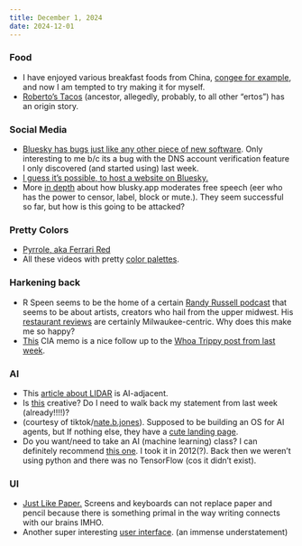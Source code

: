 ```yaml
---
title: December 1, 2024
date: 2024-12-01
---
```


### Food

-   I have enjoyed various breakfast foods from China, [congee for example](https://www.historians.org/perspectives-article/bridging-cultures-nourishing-souls-the-melting-pot-symphony-of-chinese-american-congee-march-2024/), and now I am tempted to try making it for myself.
-   [Roberto’s Tacos](https://youtu.be/mjDMizzbWGA?si=UJgWzfxS8CuqPN3v) (ancestor, allegedly, probably, to all other “ertos”) has an origin story.

### Social Media

-   [Bluesky has bugs just like any other piece of new software](https://github.com/bluesky-social/social-app/issues/6493). Only interesting to me b/c its a bug with the DNS account verification feature I only discovered (and started using) last week.
-   [I guess it’s possible, to host a website on Bluesky.](https://danielmangum.com/posts/this-website-is-hosted-on-bluesky/)
-   More [in depth](https://www.techpolicy.press/where-does-power-consolidate-on-bluesky/) about how blusky.app moderates free speech (eer who has the power to censor, label, block or mute.). They seem successful so far, but how is this going to be attacked?

### Pretty Colors

-   [Pyrrole, aka Ferrari Red](https://www.jacksonsart.com/blog/2024/09/03/the-accidental-invention-of-pyrrole-red/#:~:text=Pyrrole%20Red%20is%20a%20modern,turn%20of%20the%2020th%20century.)
-   All these videos with pretty [color palettes](https://www.youtube.com/@colorpalette_painting).

### Harkening back

-   R Speen seems to be the home of a certain [Randy Russell podcast](https://podcasts.apple.com/us/podcast/the-randy-russell-podcast/id1447983931) that seems to be about artists, creators who hail from the upper midwest. His [restaurant reviews](https://rspeen.com/diner) are certainly Milwaukee-centric. Why does this make me so happy?
-   [This](https://www.cia.gov/readingroom/docs/CIA-RDP96-00788R001700210016-5.pdf) CIA memo is a nice follow up to the [Whoa Trippy post from last week](https://links.c2lem.com/2024/11/24/november-24-2024/#woooh).

### AI

-   This [article about LIDAR](https://www.viksnewsletter.com/p/short-intro-to-automotive-lidar) is AI-adjacent.
-   Is [this](https://labs.google/genchess) creative? Do I need to walk back my statement from last week (already!!!!)?
-   (courtesy of tiktok/[nate.b.jones](https://linktr.ee/natebjones)). Supposed to be building an OS for AI agents, but If nothing else, they have a [cute landing page](https://sdsa.ai/).
-   Do you want/need to take an AI (machine learning) class? I can definitely recommend [this one](https://www.coursera.org/specializations/machine-learning-introduction). I took it in 2012(?). Back then we weren’t using python and there was no TensorFlow (cos it didn’t exist).

### UI

-   [Just Like Paper.](https://www.lukasmoro.com/paper) Screens and keyboards can not replace paper and pencil because there is something primal in the way writing connects with our brains IMHO.
-   Another super interesting [user interface](https://dynamicland.org/2024/Intro/). (an immense understatement)
